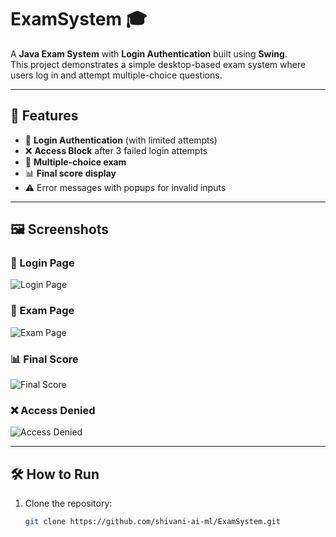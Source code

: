 # ExamSystem 🎓

A **Java Exam System** with **Login Authentication** built using **Swing**.  
This project demonstrates a simple desktop-based exam system where users log in and attempt multiple-choice questions.

---

## 🚀 Features
- 🔐 **Login Authentication** (with limited attempts)
- ❌ **Access Block** after 3 failed login attempts
- 📝 **Multiple-choice exam**
- 📊 **Final score display**
- ⚠️ Error messages with popups for invalid inputs

---

## 🖼️ Screenshots

### 🔑 Login Page
![Login Page](/ExamSystem/src/screenshots/access_denied.png)

### 📝 Exam Page
![Exam Page](screenshots/Exam_Page.png)

### 📊 Final Score
![Final Score](screenshots/Final_Score.png)

### ❌ Access Denied
![Access Denied](screenshots/Access_Denied.png)

---

## 🛠️ How to Run
1. Clone the repository:
   ```bash
   git clone https://github.com/shivani-ai-ml/ExamSystem.git

